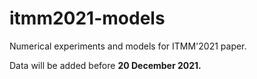 # itmm2021-models

Numerical experiments and models for ITMM'2021 paper.

Data will be added before **20 December 2021.**

